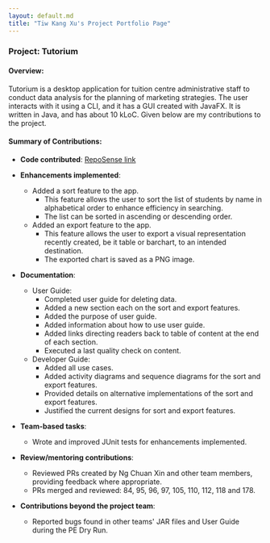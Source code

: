 ```yaml
---
layout: default.md
title: "Tiw Kang Xu's Project Portfolio Page"
---
```


### Project: Tutorium

#### Overview:
Tutorium is a desktop application for tuition centre administrative staff to conduct data analysis for the planning of marketing strategies. The user interacts with it using a CLI, and it has a GUI created with JavaFX. It is written in Java, and has about 10 kLoC.
Given below are my contributions to the project.

#### Summary of Contributions:

* **Code contributed**: [RepoSense link](https://nus-cs2103-ay2324s1.github.io/tp-dashboard/?search=tiwkangxu&breakdown=true)

* **Enhancements implemented**:
    * Added a sort feature to the app.
        * This feature allows the user to sort the list of students by name in alphabetical order to enhance efficiency in searching.
        * The list can be sorted in ascending or descending order.
    * Added an export feature to the app.
        * This feature allows the user to export a visual representation recently created, be it table or barchart, to an intended destination.
        * The exported chart is saved as a PNG image.

* **Documentation**:
    * User Guide:
        * Completed user guide for deleting data.
        * Added a new section each on the sort and export features.
        * Added the purpose of user guide.
        * Added information about how to use user guide.
        * Added links directing readers back to table of content at the end of each section.
        * Executed a last quality check on content.
    * Developer Guide:
        * Added all use cases.
        * Added activity diagrams and sequence diagrams for the sort and export features.
        * Provided details on alternative implementations of the sort and export features.
        * Justified the current designs for sort and export features.

* **Team-based tasks**:
    * Wrote and improved JUnit tests for enhancements implemented.

* **Review/mentoring contributions**:
    * Reviewed PRs created by Ng Chuan Xin and other team members, providing feedback where appropriate.
    * PRs merged and reviewed: 84, 95, 96, 97, 105, 110, 112, 118 and 178.

* **Contributions beyond the project team**:
    * Reported bugs found in other teams' JAR files and User Guide during the PE Dry Run.
